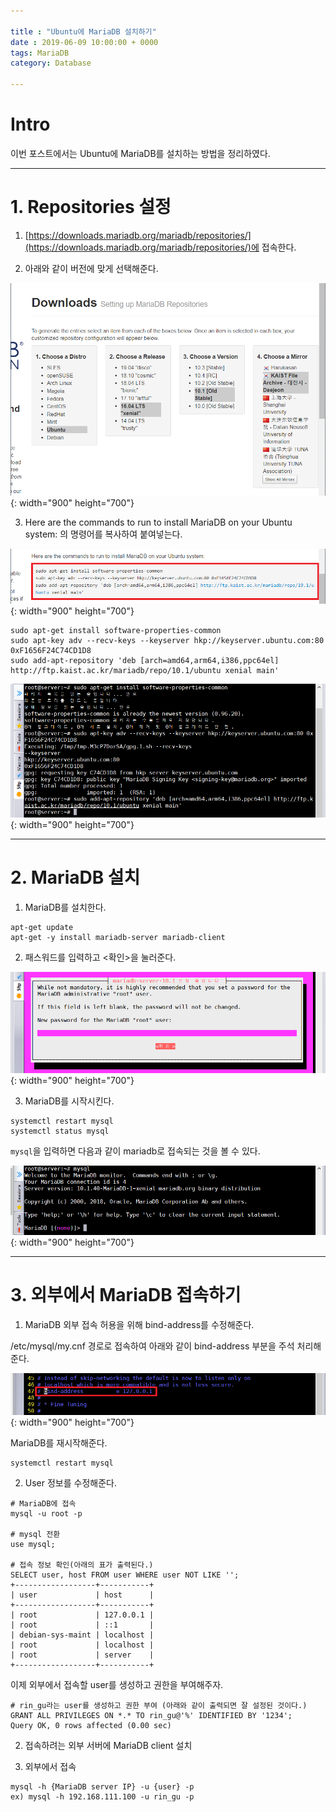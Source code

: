 ```yaml
---

title : "Ubuntu에 MariaDB 설치하기"
date : 2019-06-09 10:00:00 + 0000
tags: MariaDB
category: Database

---
```


# Intro
이번 포스트에서는 Ubuntu에 MariaDB를 설치하는 방법을 정리하였다.

***

# 1. Repositories 설정

1. [https://downloads.mariadb.org/mariadb/repositories/](https://downloads.mariadb.org/mariadb/repositories/)에 접속한다.

2. 아래와 같이 버전에 맞게 선택해준다.

![MriaDB1](/assets/images/2019-06-09-MariaDB/1.png){: width="900" height="700"}

3. Here are the commands to run to install MariaDB on your Ubuntu system: 의 명령어를 복사하여 붙여넣는다.

![MriaDB2](/assets/images/2019-06-09-MariaDB/2.png){: width="900" height="700"}

```
sudo apt-get install software-properties-common
sudo apt-key adv --recv-keys --keyserver hkp://keyserver.ubuntu.com:80 0xF1656F24C74CD1D8
sudo add-apt-repository 'deb [arch=amd64,arm64,i386,ppc64el] http://ftp.kaist.ac.kr/mariadb/repo/10.1/ubuntu xenial main'
```

![MriaDB3](/assets/images/2019-06-09-MariaDB/3.png){: width="900" height="700"}

***

# 2. MariaDB 설치

1. MariaDB를 설치한다.

```
apt-get update
apt-get -y install mariadb-server mariadb-client
```

2. 패스워드를 입력하고 <확인>을 눌러준다.

![MriaDB4](/assets/images/2019-06-09-MariaDB/4.png){: width="900" height="700"}

3. MariaDB를 시작시킨다.

```
systemctl restart mysql
systemctl status mysql
```

`mysql`을 입력하면 다음과 같이 mariadb로 접속되는 것을 볼 수 있다.

![MriaDB5](/assets/images/2019-06-09-MariaDB/5.png){: width="900" height="700"}

***

# 3. 외부에서 MariaDB 접속하기

1. MariaDB 외부 접속 허용을 위해 bind-address를 수정해준다.

/etc/mysql/my.cnf 경로로 접속하여 아래와 같이 bind-address 부분을 주석 처리해준다.

![MriaDB6](/assets/images/2019-06-09-MariaDB/6.png){: width="900" height="700"}

MariaDB를 재시작해준다.

```
systemctl restart mysql
```

2. User 정보를 수정해준다.

```
# MariaDB에 접속
mysql -u root -p

# mysql 전환
use mysql;

# 접속 정보 확인(아래의 표가 출력된다.)
SELECT user, host FROM user WHERE user NOT LIKE '';
+------------------+-----------+
| user             | host      |
+------------------+-----------+
| root             | 127.0.0.1 |
| root             | ::1       |
| debian-sys-maint | localhost |
| root             | localhost |
| root             | server    |
+------------------+-----------+
```

이제 외부에서 접속할 user를 생성하고 권한을 부여해주자.

```
# rin_gu라는 user를 생성하고 권한 부여 (아래와 같이 출력되면 잘 설정된 것이다.)
GRANT ALL PRIVILEGES ON *.* TO rin_gu@'%' IDENTIFIED BY '1234';
Query OK, 0 rows affected (0.00 sec)
```

2. 접속하려는 외부 서버에 MariaDB client 설치

3. 외부에서 접속

```
mysql -h {MariaDB server IP} -u {user} -p
ex) mysql -h 192.168.111.100 -u rin_gu -p
```
